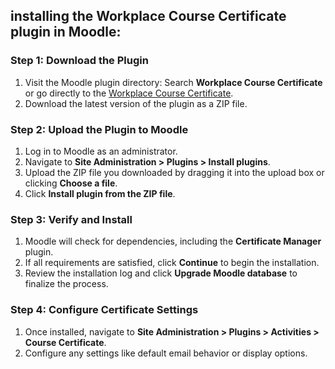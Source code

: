 ## installing the **Workplace Course Certificate** plugin in Moodle:

### Step 1: **Download the Plugin**  
1. Visit the Moodle plugin directory: Search **Workplace Course Certificate** or go directly to the [Workplace Course Certificate](https://moodle.org/plugins/mod_coursecertificate).  
2. Download the latest version of the plugin as a ZIP file.

### Step 2: **Upload the Plugin to Moodle**  
1. Log in to Moodle as an administrator.  
2. Navigate to **Site Administration > Plugins > Install plugins**.  
3. Upload the ZIP file you downloaded by dragging it into the upload box or clicking **Choose a file**.  
4. Click **Install plugin from the ZIP file**.


### Step 3: **Verify and Install**  
1. Moodle will check for dependencies, including the **Certificate Manager** plugin.  
2. If all requirements are satisfied, click **Continue** to begin the installation.  
3. Review the installation log and click **Upgrade Moodle database** to finalize the process.


### Step 4: **Configure Certificate Settings**  
1. Once installed, navigate to **Site Administration > Plugins > Activities > Course Certificate**.  
2. Configure any settings like default email behavior or display options.
